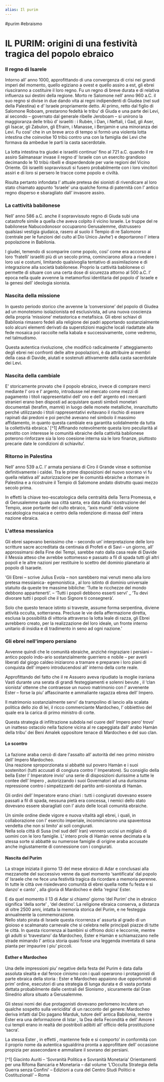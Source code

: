 ```yaml
---
alias: Il purim
---
```

#purim #ebraismo 

# IL PURIM: origini di una festività tragica del popolo ebraico 

### Il regno di Isarele

Intorno all’ anno 1000, approfittando di una convergenza di crisi nei grandi imperi del momento, quello egiziano a ovest e quello assiro a est, gli ebrei riusciranno a costituire il loro regno. Fu un regno di breve durata e di relativa influenza sui destini della regione. Morto re Salomone nell’ anno 960 a.C. il suo regno si divise in due dando vita ai regni indipendenti di Giudea (nel sud della Palestina) e d’ Israele propriamente detto.
Al primo, retto dal figlio di Salomone Roboam, prestarono fedeltà le tribu’ di Giuda e una parte dei Levi, al secondo – governato dal generale ribelle Jeroboam – si unirono la maggioranza delle tribù d’ israeliti : i Rubèn, i Dan, i Neftali, i Gad, gli Aser, gli Isacar, gli Zabulon, gli Efraim, i Manasse, i Benjamin e una minoranza dei Levi.
Fu cosi’ che in un breve arco di tempo si formò una violenta lotta intestina che coinvolse 10 tribù contro una con la famiglia dei Levi che formava da ambedue le parti la casta sacerdotale.

La lotta intestina tra giudei e israeliti continuo’ fino al 721 a.C. quando il re assiro Salmanasar invase il regno d’ Israele con un esercito grandioso decimando le 10 tribù ribelli e disperdendole per varie regioni del Vicino Oriente. Gli israeliti sopravvissuti si fusero probabilmente con i loro vincitori assiri e di loro si persero le tracce come popolo e civiltà.

Risulta pertanto infondata l’ attuale pretesa dei sionisti di rivendicare al loro stato chiamato appunto ‘Israele’ una qualche forma di paternità con l’ antico regno disperso e sbaragliato dall’ invasore assiro.

### La cattività babilonese

Nell’ anno 586 a.C. anche il sopravvissuto regno di Giuda subì una catastrofe simile a quella che aveva colpito il vicino Israele. Le truppe del re babilonese Nabucodonosor occuparono Gerusalemme, distrussero qualsiasi vestigia giudaica, rasero al suolo il Tempio di re Salomone (centrale per le funzioni del culto al Dio Unico Javhe’) e deportarono l’ intera popolazione in Babilonia.

I giudei, temendo di scomparire come popolo, cosi’ come era accorso ai loro ‘fratelli’ israeliti più di un secolo prima, cominciarono allora a rivedere i loro usi e costumi, limitando qualsivoglia tentativo di assimilazione e di integrazione alla società babilonese. Proprio la cattività babilonese ci permette di situare con una certa dose di sicurezza attorno al 500 a.C. l’ epoca nella quale avvenne la metamorfosi identitaria del popolo d’ Israele e la genesi dell’ ideologia sionista.

### Nascita della missione

In questo periodo storico che avvenne la ‘conversione’ del popolo di Giudea ad un  monoteismo isolazionista ed esclusivista, ad una nuova coscienza della propria ‘missione’  metastorica e metafisica.  Gli ebrei schiavi di Babilonia rimasero fedeli alla religione dei padri apportando sostanzialmente  solo alcuni elementi derivati da superstizioni magiche locali riadattate alla fede mosaica poi raccolte nella kabala e successivamente, come vedremo, nel talmudismo. 

Questa autentica rivoluzione, che modificò radicalmente l’ atteggiamento degli ebrei nei  confronti delle altre popolazioni, è da attribuire ai membri della casa di Davide, aiutati e  sostenuti attivamente dalla casta sacerdotale dei Levi.

### Nascita della cambiale

E’ storicamente provato che il popolo ebraico, invece di comprare merci  mediante l’ oro e l’ argento, introdusse nel mercato come mezzi di pagamento i titoli  rappresentativi dell’ oro e dell’ argento ed i mercanti stranieri erano ben disposti ad acquistare  questi simboli monetari documentali (terafim, mamrè) in luogo delle monete metalliche,  innanzitutto perché utilizzando i titoli rappresentativi evitavano il rischio di essere rapinati dai  predoni e poi perché avevano nel simbolo il massimo affidamento, in quanto questa cambiale era garantita solidalmente da tutta la collettività  ebraica.’ [^1] 
Affinando notevolmente questa loro peculiarità al prestito con interesse le comunità ebraiche della cattività babilonese poterono rinforzare sia la loro coesione interna sia le loro finanze, piuttosto precarie date le condizioni di schiavitu’.

### Ritorno in Palestina

Nell’ anno 539 a.C. l’ armata persiana di Ciro il Grande vinse e sottomise definitivamente i  caldei. Tra le prime disposizioni del nuovo sovrano vi fu quella relativa all’ autorizzazione per le comunità ebraiche a ritornare in Palestina e a ricostruire il Tempio di Salomone andato distrutto   quasi mezzo secolo prima.

In effetti la chiave teo-escatologica della centralità della Terra Promessa, e di Gerusalemme  quale sua città santa, era data dalla ricostruzione del Tempio, asse portante del culto ebraico, ‘’axis mundi’ della visione escatologica mosaica e centro della redenzione di massa dell’ intera   nazione ebraica.  

### L'attesa messianica

Gli ebrei sapevano benissimo che – secondo un’ interpretazione delle loro scritture sacre   accreditata da centinaia di Profeti e di Savi – un giorno, all’ approssimarsi della Fine dei Tempi,   sarebbe nato dalla casa reale di Davide il Messia atteso che avrebbe sottomesso e passato a fil di spada tutti gli altri popoli e le altre nazioni per restituire lo scettro del dominio planetario al popolo di Isaraele.

‘Gli Ebrei – scrive Julius Evola – non sarebbero mai venuti meno alla loro pretesa messianica- egemonistica , al loro istinto di dominio universale statuito da queste tre massime bibliche:   ‘Tutte le ricchezze del mondo debbono appartenerti’. – ‘Tutti i popoli debbono esserti servi’ _   ‘Tu devi divorare tutti i popoli che il tuo Signore ti consegnerà’.

Solo che questo tenace istinto si traveste, assume forma serpentina, diviene attività occulta, sotterranea. Precluse le vie della  affermazione diretta, esclusa la possibilità di vittoria attraverso la lotta leale di razza, gli Ebrei  avrebbero creato, per la realizzazione del loro ideale, un fronte interno unitario di insidia e di   tradimento in seno ad ogni nazione.’

### Gli ebrei nell'impero persiano

Avvenne quindi che le comunità ebraiche, anziché ringraziare i persiani – antico popolo indo-ario sostanzialmente guerriero e nobile – per averli liberati dal giogo caldeo iniziarono a tramare e preparare i loro piani di conquista dell’ impero introducendosi all’ interno della corte reale.  

Approfittando del fatto che il re Assuero aveva ripudiato la moglie iraniana Vasti durante una  serata di grandi festeggiamenti e solenni bevute , il ‘clan sionista’ ottenne che contraesse un nuovo matrimonio con l’ avvenente Ester – forse la piu’ affascinante e ammaliante ragazza ebrea dell’ Impero.  

Il matrimonio sostanzialmente servi’ da trampolino di lancio alla scalata politica dello zio di lei, il ricco commerciante Mardocheo, l’ obbiettivo del quale era la carica di primo ministro di corte.  

Questa strategia di infiltrazione subdola nel cuore dell’ Impero pero’ trovo’ un inatteso ostacolo nella fazione vicina al re capeggiata dall’ arabo Hamàn della tribu’ dei Beni Amalek oppositore  tenace di Mardocheo e del suo clan.

#### Lo scontro
La fazione araba cercò di dare l'assalto all’ autorità del neo primo ministro dell’ Impero Mardocheo.  
Una reazione sproporzionata si abbattè sul povero Hamàn e i suoi sostenitori (tutti accusati di congiura contro l’ Imperatore). Su consiglio della bella Ester l’ Imperatore invio’ una serie di   disposizioni durissime a tutte le contee dell’ Impero , autorizzando i suoi Governatori ad una durissima repressione contro i simpatizzanti del partito anti-sionista di Hamàn.  

Gli ordini dell’ Imperatore erano chiari : tutti i congiurati dovevano essere passati a fil di spada, nessuna pietà era concessa, i nemici dello stato dovevano essere sbaragliati con l’ aiuto delle   locali comunità ebraiche.

Un simile ordine diede vigore e nuova vitalità agli ebrei, i quali, in collaborazione con l’ esercito imperiale, incominciarono una spaventosa vendetta che non si limito’ ai soli congiurati.  
Nella sola città di Susa (nel sud dell’ Iran) vennero uccisi un migliaio di uomini con le loro famiglie. L’ intero prole di Hamàn venne decimata e la stessa sorte si abbattè su numerose  famiglie di origine araba accusate anche ingiustamente di connessione con i congiurati.

#### Nascita del Purim
La strage iniziata il giorno 13 del mese ebraico di Adar e conclusasi alla mezzanotte del successivo venne da quel momento ‘santificata’ dal  popolo d’ Israele che ne fece una festività tragica da ricordare a memoria perenne.  
In tutte le città ove risiedevano comunità di ebrei quella notte fu festa e si danzo’ e canto’ , alla   gloria di Mardocheo e della ‘regina’ Ester.  

E da quel momento il 13 di Adar si chiamo’ giorno ‘del Purim’ che in ebraico significa ‘della   sorte’ , ‘del destino’.  La religione ebraica conserva, a distanza di oltre 2500 anni, intatta la memoria storica del Purim, e ne festeggia annualmente la commemorazione.  
Nello stato pirata di Israele questa ricorrenza e’ assurta al grado di un gioioso e scalmanato   carnevale che si celebra nelle principali piazze di tutte le città. In questa ricorrenza ai bambini si offrono dolci e leccornie, mentre gli adulti si ‘travestano’ da   Mardocheo, Ester e Hamàn e schiamazzano nelle strade mimando l’ antica storia quasi fosse una leggenda inventata di sana pianta per impaurire i piu’ piccoli.  

#### Esther e Mardocheo

Una delle impressioni piu’ negative della festa del Purim è data dalla assoluta slealtà e dal feroce cinismo con i quali operarono i protagonisti di parte ebraica della storia : Ester e Mardocheo appaiono due opportunisti di prim’ ordine, esecutori di una strategia di lunga durata e di vasta portata dettata probabilmente dalle centrali del Sionismo , sicuramente dal Gran Sinedrio allora situato a Gerusalemme.

Gli stessi nomi dei due protagonisti dovevano perlomeno incutere un qualche sospetto sulla  vericidita’ di un racconto del genere: Mardocheo deriva infatti dal Dio pagano Marduk, tutore dell’ antica Babilonia, mentre Ester era una deformazione di Istar , la Dea della Fecondità e   dell’ Amore i cui templi erano in realtà dei postriboli adibiti all’ officio della prostituzione   ‘sacra’.  

La stessa Ester , in effetti , mantenne fede e si comporto’ in conformità con il proprio nome da autentica sgualdrina pronta a approfittare dell’ occasione propizia per assecondare e ammaliare il  sovrano dei persiani.


[^1] Giacinto Auriti – ‘Sovranità Politica e Sovranità Monetaria’ Orientamenti per una Rifoma  Bancaria e Monetaria – dal volume ‘L’Occulta Strategia della Guerra senza Confini’ – Edizioni a  cura del Centro Studi Politici e Costituzionali’ – Roma  